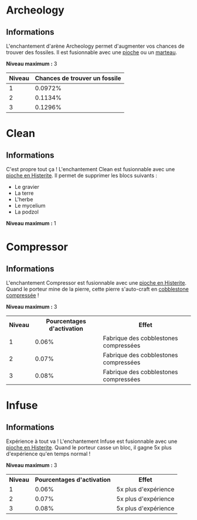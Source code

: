 # Archeology

## Informations
L'enchantement d'arène Archeology permet d'augmenter vos chances de trouver des fossiles. Il est fusionnable avec une [pioche](https://histeria.fr/wiki/2-équipement/tools) ou un [marteau](https://histeria.fr/wiki/2-équipement/tools).


**Niveau maximum :** 3

| Niveau | Chances de trouver un fossile |
| --- | --- |
| 1 |	0.0972% |
| 2 |	0.1134% |
| 3 |	0.1296% |


# Clean

## Informations
C'est propre tout ça ! L'enchantement Clean est fusionnable avec une [pioche en Histerite](https://histeria.fr/wiki/2-équipement/tools). Il permet de supprimer les blocs suivants :

+ Le gravier
+ La terre
+ L'herbe
+ Le mycelium
+ La podzol


**Niveau maximum :** 1


# Compressor

## Informations
L'enchantement Compressor est fusionnable avec une [pioche en Histerite](https://histeria.fr/wiki/2-équipement/tools). Quand le porteur mine de la pierre, cette pierre s'auto-craft en [cobblestone compressée](https://histeria.fr/wiki/1-ressources/other-ressources) !


**Niveau maximum :** 3

<table>
  <tr>
    <th>Niveau</th>
    <th>Pourcentages d'activation</th>
    <th>Effet</th>
  </tr>
  <tr>
    <td>1</td>
    <td>0.06%</td>
    <td>Fabrique des cobblestones compressées</td>
  </tr>
  <tr>
    <td>2</td>
    <td>0.07%</td>
    <td>Fabrique des cobblestones compressées</td>
  </tr>
  <tr>
    <td>3</td>
    <td>0.08%</td>
    <td>Fabrique des cobblestones compressées</td>
</table>


# Infuse

## Informations
Expérience à tout va ! L'enchantement Infuse est fusionnable avec une [pioche en Histerite](https://histeria.fr/wiki/2-équipement/tools).
Quand le porteur casse un bloc, il gagne 5x plus d'expérience qu'en temps normal !

**Niveau maximum :** 3

<table>
  <tr>
    <th>Niveau</th>
    <th>Pourcentages d'activation</th>
    <th>Effet</th>
  </tr>
  <tr>
    <td>1</td>
    <td>0.06%</td>
    <td>5x plus d'expérience</td>
  </tr>
  <tr>
    <td>2</td>
    <td>0.07%</td>
    <td>5x plus d'expérience</td>
  </tr>
  <tr>
    <td>3</td>
    <td>0.08%</td>
    <td>5x plus d'expérience</td>
</table>